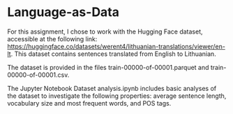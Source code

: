 # Language-as-Data

For this assignment, I chose to work with the Hugging Face dataset, accessible at the following link: https://huggingface.co/datasets/werent4/lithuanian-translations/viewer/en-lt. This dataset contains sentences translated from English to Lithuanian.

The dataset is provided in the files train-00000-of-00001.parquet and train-00000-of-00001.csv.

The Jupyter Notebook Dataset analysis.ipynb includes basic analyses of the dataset to investigate the following properties: average sentence length, vocabulary size and most frequent words, and POS tags.
